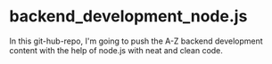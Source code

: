 # backend_development_node.js
In this git-hub-repo, I'm going to push the A-Z backend development content with the help of node.js with neat and clean code.
